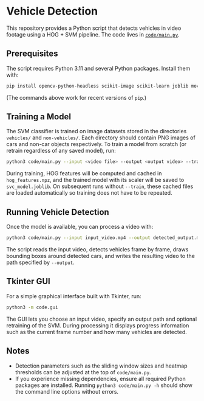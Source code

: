 # Vehicle Detection

This repository provides a Python script that detects vehicles in video
footage using a HOG + SVM pipeline. The code lives in
[`code/main.py`](code/main.py).

## Prerequisites

The script requires Python 3.11 and several Python packages. Install them
with:

```bash
pip install opencv-python-headless scikit-image scikit-learn joblib moviepy
```

(The commands above work for recent versions of `pip`.)

## Training a Model

The SVM classifier is trained on image datasets stored in the directories
`vehicles/` and `non-vehicles/`. Each directory should contain PNG images of
cars and non-car objects respectively. To train a model from scratch (or
retrain regardless of any saved model), run:

```bash
python3 code/main.py --input <video file> --output <output video> --train
```

During training, HOG features will be computed and cached in
`hog_features.npz`, and the trained model with its scaler will be saved to
`svc_model.joblib`. On subsequent runs without `--train`, these cached files
are loaded automatically so training does not have to be repeated.

## Running Vehicle Detection

Once the model is available, you can process a video with:

```bash
python3 code/main.py --input input_video.mp4 --output detected_output.mp4
```

The script reads the input video, detects vehicles frame by frame, draws
bounding boxes around detected cars, and writes the resulting video to the
path specified by `--output`.

## Tkinter GUI

For a simple graphical interface built with Tkinter, run:

```bash
python3 -m code.gui
```

The GUI lets you choose an input video, specify an output path and optional
retraining of the SVM. During processing it displays progress information such
as the current frame number and how many vehicles are detected.

## Notes

* Detection parameters such as the sliding window sizes and heatmap
  thresholds can be adjusted at the top of `code/main.py`.
* If you experience missing dependencies, ensure all required Python
  packages are installed. Running `python3 code/main.py -h` should show the
  command line options without errors.
